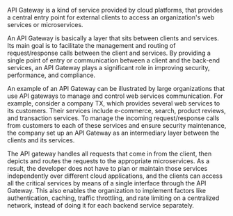 

API Gateway is a kind of service provided by cloud platforms, that provides a central entry point for external clients to access an organization's web services or microservices.

An API Gateway is basically a layer that sits between clients and services. Its main goal is to facilitate the management and routing of request/response calls between the client and services. By providing a single point of entry or communication between a client and the back-end services, an API Gateway plays a significant role in improving security, performance, and compliance.

An example of an API Gateway can be illustrated by large organizations that use API gateways to manage and control web services communication. For example, consider a company TX, which provides several web services to its customers. Their services include e-commerce, search, product reviews, and transaction services. To manage the incoming request/response calls from customers to each of these services and ensure security maintenance, the company set up an API Gateway as an intermediary layer between the clients and its services.

The API gateway handles all requests that come in from the client, then depicts and routes the requests to the appropriate microservices. As a result, the developer does not have to plan or maintain those services independently over different cloud applications, and the clients can access all the critical services by means of a single interface through the API Gateway. This also enables the organization to implement factors like authentication, caching, traffic throttling, and rate limiting on a centralized network, instead of doing it for each backend service separately.